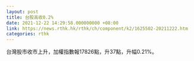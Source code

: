 ```yaml
---
layout: post
title: 台股高收0.2%
date: 2021-12-22 14:29:58.000000000 +08:00
link: https://news.rthk.hk/rthk/ch/component/k2/1625502-20211222.htm
categories: rthk
---
```


台灣股市收市上升，加權指數報17826點，升37點，升幅0.21%。
